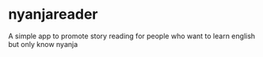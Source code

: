 # nyanjareader
A simple app to promote story reading for people who want to learn english but only know nyanja
